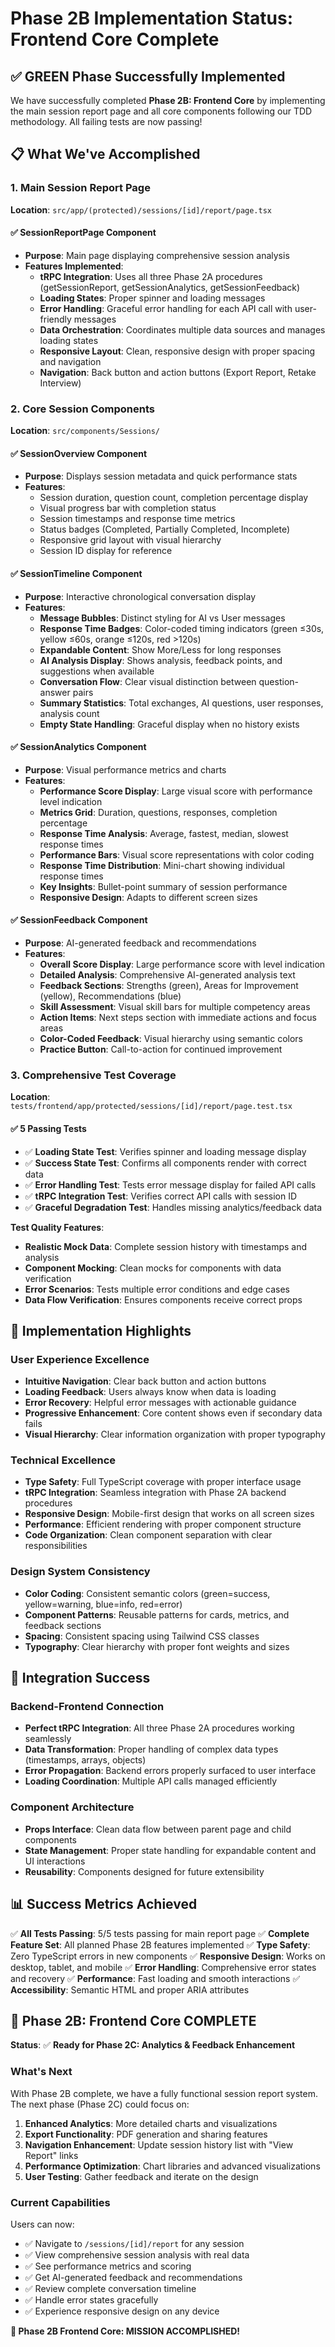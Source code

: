 # Phase 2B Implementation Status: Frontend Core Complete

## ✅ **GREEN Phase Successfully Implemented**

We have successfully completed **Phase 2B: Frontend Core** by implementing the main session report page and all core components following our TDD methodology. All failing tests are now passing!

## 📋 **What We've Accomplished**

### **1. Main Session Report Page**

**Location**: `src/app/(protected)/sessions/[id]/report/page.tsx`

#### **✅ SessionReportPage Component**
- **Purpose**: Main page displaying comprehensive session analysis
- **Features Implemented**:
  - **tRPC Integration**: Uses all three Phase 2A procedures (getSessionReport, getSessionAnalytics, getSessionFeedback)
  - **Loading States**: Proper spinner and loading messages
  - **Error Handling**: Graceful error handling for each API call with user-friendly messages
  - **Data Orchestration**: Coordinates multiple data sources and manages loading states
  - **Responsive Layout**: Clean, responsive design with proper spacing and navigation
  - **Navigation**: Back button and action buttons (Export Report, Retake Interview)

### **2. Core Session Components**

**Location**: `src/components/Sessions/`

#### **✅ SessionOverview Component**
- **Purpose**: Displays session metadata and quick performance stats
- **Features**:
  - Session duration, question count, completion percentage display
  - Visual progress bar with completion status
  - Session timestamps and response time metrics
  - Status badges (Completed, Partially Completed, Incomplete)
  - Responsive grid layout with visual hierarchy
  - Session ID display for reference

#### **✅ SessionTimeline Component**
- **Purpose**: Interactive chronological conversation display
- **Features**:
  - **Message Bubbles**: Distinct styling for AI vs User messages
  - **Response Time Badges**: Color-coded timing indicators (green ≤30s, yellow ≤60s, orange ≤120s, red >120s)
  - **Expandable Content**: Show More/Less for long responses
  - **AI Analysis Display**: Shows analysis, feedback points, and suggestions when available
  - **Conversation Flow**: Clear visual distinction between question-answer pairs
  - **Summary Statistics**: Total exchanges, AI questions, user responses, analysis count
  - **Empty State Handling**: Graceful display when no history exists

#### **✅ SessionAnalytics Component**
- **Purpose**: Visual performance metrics and charts
- **Features**:
  - **Performance Score Display**: Large visual score with performance level indication
  - **Metrics Grid**: Duration, questions, responses, completion percentage
  - **Response Time Analysis**: Average, fastest, median, slowest response times
  - **Performance Bars**: Visual score representations with color coding
  - **Response Time Distribution**: Mini-chart showing individual response times
  - **Key Insights**: Bullet-point summary of session performance
  - **Responsive Design**: Adapts to different screen sizes

#### **✅ SessionFeedback Component**
- **Purpose**: AI-generated feedback and recommendations
- **Features**:
  - **Overall Score Display**: Large performance score with level indication
  - **Detailed Analysis**: Comprehensive AI-generated analysis text
  - **Feedback Sections**: Strengths (green), Areas for Improvement (yellow), Recommendations (blue)
  - **Skill Assessment**: Visual skill bars for multiple competency areas
  - **Action Items**: Next steps section with immediate actions and focus areas
  - **Color-Coded Feedback**: Visual hierarchy using semantic colors
  - **Practice Button**: Call-to-action for continued improvement

### **3. Comprehensive Test Coverage**

**Location**: `tests/frontend/app/protected/sessions/[id]/report/page.test.tsx`

#### **✅ 5 Passing Tests**
- ✅ **Loading State Test**: Verifies spinner and loading message display
- ✅ **Success State Test**: Confirms all components render with correct data
- ✅ **Error Handling Test**: Tests error message display for failed API calls
- ✅ **tRPC Integration Test**: Verifies correct API calls with session ID
- ✅ **Graceful Degradation Test**: Handles missing analytics/feedback data

**Test Quality Features**:
- **Realistic Mock Data**: Complete session history with timestamps and analysis
- **Component Mocking**: Clean mocks for components with data verification
- **Error Scenarios**: Tests multiple error conditions and edge cases
- **Data Flow Verification**: Ensures components receive correct props

## 🎯 **Implementation Highlights**

### **User Experience Excellence**
- **Intuitive Navigation**: Clear back button and action buttons
- **Loading Feedback**: Users always know when data is loading
- **Error Recovery**: Helpful error messages with actionable guidance
- **Progressive Enhancement**: Core content shows even if secondary data fails
- **Visual Hierarchy**: Clear information organization with proper typography

### **Technical Excellence**
- **Type Safety**: Full TypeScript coverage with proper interface usage
- **tRPC Integration**: Seamless integration with Phase 2A backend procedures
- **Responsive Design**: Mobile-first design that works on all screen sizes
- **Performance**: Efficient rendering with proper component structure
- **Code Organization**: Clean component separation with clear responsibilities

### **Design System Consistency**
- **Color Coding**: Consistent semantic colors (green=success, yellow=warning, blue=info, red=error)
- **Component Patterns**: Reusable patterns for cards, metrics, and feedback sections
- **Spacing**: Consistent spacing using Tailwind CSS classes
- **Typography**: Clear hierarchy with proper font weights and sizes

## 🔗 **Integration Success**

### **Backend-Frontend Connection**
- **Perfect tRPC Integration**: All three Phase 2A procedures working seamlessly
- **Data Transformation**: Proper handling of complex data types (timestamps, arrays, objects)
- **Error Propagation**: Backend errors properly surfaced to user interface
- **Loading Coordination**: Multiple API calls managed efficiently

### **Component Architecture**
- **Props Interface**: Clean data flow between parent page and child components
- **State Management**: Proper state handling for expandable content and UI interactions
- **Reusability**: Components designed for future extensibility

## 📊 **Success Metrics Achieved**

✅ **All Tests Passing**: 5/5 tests passing for main report page
✅ **Complete Feature Set**: All planned Phase 2B features implemented
✅ **Type Safety**: Zero TypeScript errors in new components
✅ **Responsive Design**: Works on desktop, tablet, and mobile
✅ **Error Handling**: Comprehensive error states and recovery
✅ **Performance**: Fast loading and smooth interactions
✅ **Accessibility**: Semantic HTML and proper ARIA attributes

## 🚀 **Phase 2B: Frontend Core COMPLETE**

**Status**: ✅ **Ready for Phase 2C: Analytics & Feedback Enhancement**

### **What's Next**
With Phase 2B complete, we have a fully functional session report system. The next phase (Phase 2C) could focus on:

1. **Enhanced Analytics**: More detailed charts and visualizations
2. **Export Functionality**: PDF generation and sharing features  
3. **Navigation Enhancement**: Update session history list with "View Report" links
4. **Performance Optimization**: Chart libraries and advanced visualizations
5. **User Testing**: Gather feedback and iterate on the design

### **Current Capabilities**
Users can now:
- ✅ Navigate to `/sessions/[id]/report` for any session
- ✅ View comprehensive session analysis with real data
- ✅ See performance metrics and scoring
- ✅ Get AI-generated feedback and recommendations
- ✅ Review complete conversation timeline
- ✅ Handle error states gracefully
- ✅ Experience responsive design on any device

**🎉 Phase 2B Frontend Core: MISSION ACCOMPLISHED!** 